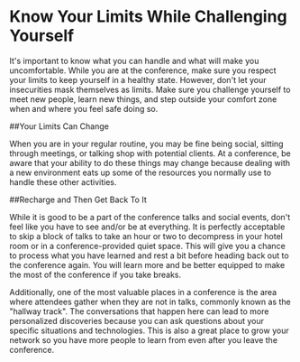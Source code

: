 # Know Your Limits While Challenging Yourself

It's important to know what you can handle and what will make you uncomfortable. While you are at the conference, make sure you respect your limits to keep yourself in a healthy state. However, don't let your insecurities mask themselves as limits. Make sure you challenge yourself to meet new people, learn new things, and step outside your comfort zone when and where you feel safe doing so. 

##Your Limits Can Change

When you are in your regular routine, you may be fine being social, sitting through meetings, or talking shop with potential clients. At a conference, be aware that your ability to do these things may change because dealing with a new environment eats up some of the resources you normally use to handle these other activities.

##Recharge and Then Get Back To It

While it is good to be a part of the conference talks and social events, don't feel like you have to see and/or be at everything. It is perfectly acceptable to skip a block of talks to take an hour or two to decompress in your hotel room or in a conference-provided quiet space. This will give you a chance to process what you have learned and rest a bit before heading back out to the conference again. You will learn more and be better equipped to make the most of the conference if you take breaks.

Additionally, one of the most valuable places in a conference is the area where attendees gather when they are not in talks, commonly known as the "hallway track". The conversations that happen here can lead to more personalized discoveries because you can ask questions about your specific situations and technologies. This is also a great place to grow your network so you have more people to learn from even after you leave the conference.
